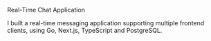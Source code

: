 Real-Time Chat Application

I built a real-time messaging application supporting multiple frontend clients, using Go, Next.js, TypeScript and PostgreSQL. 
